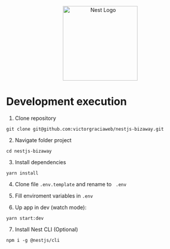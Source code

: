 <p align="center">
  <a href="http://nestjs.com/" target="blank"><img src="https://nestjs.com/img/logo-small.svg" width="200" alt="Nest Logo" /></a>
</p>

# Development execution

1. Clone repository
```
git clone git@github.com:victorgraciaweb/nestjs-bizaway.git
```

2. Navigate folder project
```
cd nestjs-bizaway
```

3. Install dependencies
```
yarn install
```

4. Clone file ```.env.template``` and rename to ```
.env```

5. Fill enviroment variables in ```.env```

6. Up app in dev (watch mode):
```
yarn start:dev
```

7. Install Nest CLI (Optional)
```
npm i -g @nestjs/cli
```